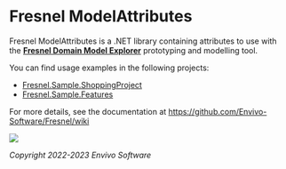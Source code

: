 # Fresnel ModelAttributes

Fresnel ModelAttributes is a .NET library containing attributes to use with the [**Fresnel Domain Model Explorer**](https://github.com/Envivo-Software/Envivo.Fresnel) prototyping and modelling tool.

You can find usage examples in the following projects:
- [Fresnel.Sample.ShoppingProject](https://github.com/Envivo-Software/Fresnel.Sample.ShoppingProject)
- [Fresnel.Sample.Features](https://github.com/Envivo-Software/Fresnel.Sample.Features)

For more details, see the documentation at https://github.com/Envivo-Software/Fresnel/wiki

![](https://www.envivo.co.uk/images/Fresnel_logo_docs_logo.png)

*Copyright 2022-2023 Envivo Software*